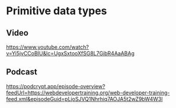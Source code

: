 # Primitive data types

## Video

https://www.youtube.com/watch?v=Yi5jvCCoBIU&lc=UgxSxtooXfSG8L7GibR4AaABAg

## Podcast

https://podcrypt.app/episode-overview?feedUrl=https://webdevelopertraining.org/web-developer-training-feed.xml&episodeGuid=pLjoSJVQ1Nhrhiq7AOJA5t2wZ9bW4W3l